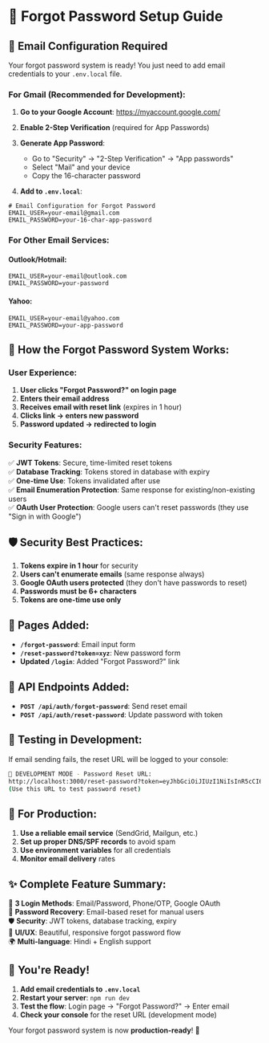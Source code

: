 # 🔐 Forgot Password Setup Guide

## 📧 **Email Configuration Required**

Your forgot password system is ready! You just need to add email credentials to your `.env.local` file.

### **For Gmail (Recommended for Development):**

1. **Go to your Google Account**: https://myaccount.google.com/
2. **Enable 2-Step Verification** (required for App Passwords)
3. **Generate App Password**:
   - Go to "Security" → "2-Step Verification" → "App passwords"
   - Select "Mail" and your device
   - Copy the 16-character password

4. **Add to `.env.local`**:
```env
# Email Configuration for Forgot Password
EMAIL_USER=your-email@gmail.com
EMAIL_PASSWORD=your-16-char-app-password
```

### **For Other Email Services:**

#### **Outlook/Hotmail:**
```env
EMAIL_USER=your-email@outlook.com
EMAIL_PASSWORD=your-password
```

#### **Yahoo:**
```env
EMAIL_USER=your-email@yahoo.com
EMAIL_PASSWORD=your-app-password
```

## 🚀 **How the Forgot Password System Works:**

### **User Experience:**

1. **User clicks "Forgot Password?" on login page**
2. **Enters their email address**
3. **Receives email with reset link** (expires in 1 hour)
4. **Clicks link → enters new password**
5. **Password updated → redirected to login**

### **Security Features:**

✅ **JWT Tokens**: Secure, time-limited reset tokens  
✅ **Database Tracking**: Tokens stored in database with expiry  
✅ **One-time Use**: Tokens invalidated after use  
✅ **Email Enumeration Protection**: Same response for existing/non-existing users  
✅ **OAuth User Protection**: Google users can't reset passwords (they use "Sign in with Google")  

## 🛡️ **Security Best Practices:**

1. **Tokens expire in 1 hour** for security
2. **Users can't enumerate emails** (same response always)
3. **Google OAuth users protected** (they don't have passwords to reset)
4. **Passwords must be 6+ characters**
5. **Tokens are one-time use only**

## 📱 **Pages Added:**

- **`/forgot-password`**: Email input form
- **`/reset-password?token=xyz`**: New password form
- **Updated `/login`**: Added "Forgot Password?" link

## 🔧 **API Endpoints Added:**

- **`POST /api/auth/forgot-password`**: Send reset email
- **`POST /api/auth/reset-password`**: Update password with token

## 🧪 **Testing in Development:**

If email sending fails, the reset URL will be logged to your console:

```bash
🔗 DEVELOPMENT MODE - Password Reset URL:
http://localhost:3000/reset-password?token=eyJhbGciOiJIUzI1NiIsInR5cCI6IkpXVCJ9...
(Use this URL to test password reset)
```

## 🚨 **For Production:**

1. **Use a reliable email service** (SendGrid, Mailgun, etc.)
2. **Set up proper DNS/SPF records** to avoid spam
3. **Use environment variables** for all credentials
4. **Monitor email delivery** rates

## ✨ **Complete Feature Summary:**

🔐 **3 Login Methods**: Email/Password, Phone/OTP, Google OAuth  
📧 **Password Recovery**: Email-based reset for manual users  
🛡️ **Security**: JWT tokens, database tracking, expiry  
🎨 **UI/UX**: Beautiful, responsive forgot password flow  
🌍 **Multi-language**: Hindi + English support  

## 🎉 **You're Ready!**

1. **Add email credentials to `.env.local`**
2. **Restart your server**: `npm run dev`
3. **Test the flow**: Login page → "Forgot Password?" → Enter email
4. **Check your console** for the reset URL (development mode)

Your forgot password system is now **production-ready**! 🚀 